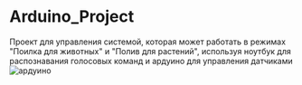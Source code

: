 # Arduino_Project
 Проект для управления системой, которая может работать в режимах "Поилка для животных" и "Полив для растений", используя ноутбук для распознавания голосовых команд и ардуино для управления датчиками
![ардуино](https://github.com/user-attachments/assets/2f746bc3-bd8d-43e3-990c-05e2ea0ed865)
